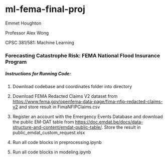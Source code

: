 # ml-fema-final-proj

Emmet Houghton

Professor Alex Wong

CPSC 381/581: Machine Learning

### Forecasting Catastrophe Risk: FEMA National Flood Insurance Program

##### Instructions for Running Code:

1. Download codebase and coordinates folder into directory

2. Download FEMA Redacted Claims V2 dataset from 
https://www.fema.gov/openfema-data-page/fima-nfip-redacted-claims-v2
and store result in FimaNFIPClaims.csv

3. Register an account with the Emergency Events Database and download the 
public EM-DAT table from 
https://doc.emdat.be/docs/data-structure-and-content/emdat-public-table/. Store 
the result in 
public_emdat_custom_request.xlsx

4. Run all code blocks in preprocessing.ipynb

5. Run all code blocks in modeling.ipynb
 
